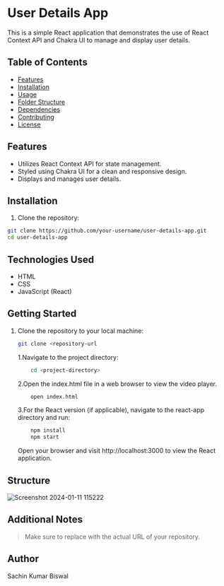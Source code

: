 # User Details App

This is a simple React application that demonstrates the use of React Context API and Chakra UI to manage and display user details.

## Table of Contents
- [Features](#features)
- [Installation](#installation)
- [Usage](#usage)
- [Folder Structure](#folder-structure)
- [Dependencies](#dependencies)
- [Contributing](#contributing)
- [License](#license)

## Features

- Utilizes React Context API for state management.
- Styled using Chakra UI for a clean and responsive design.
- Displays and manages user details.

## Installation

1. Clone the repository:

```bash
git clone https://github.com/your-username/user-details-app.git
cd user-details-app
```

## Technologies Used

- HTML
- CSS
- JavaScript (React)

## Getting Started

1. Clone the repository to your local machine:

   ```bash
   git clone <repository-url
   ```
    1.Navigate to the project directory:    
    ```bash
        cd <project-directory>
    ```
    2.Open the index.html file in a web browser to view the video player.
    ```bash
        open index.html
    ```
    3.For the React version (if applicable), navigate to the react-app directory and run:
    ```bash
        npm install
        npm start
    ```
    Open your browser and visit http://localhost:3000 to view the React application.

## Structure
 
![Screenshot 2024-01-11 115222](https://github.com/sachinbiswal/GitAssignment/assets/79940820/6fe93701-99c7-4c9c-bdbb-219138cc031c)

## Additional Notes
> Make sure to replace <repository-url> with the actual URL of your repository.

## Author
Sachin Kumar Biswal
